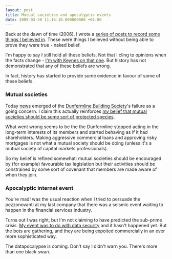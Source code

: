 ```yaml
---
layout: post
title: Mutual societies and apocalyptic events
date: 2009-03-30 11:16:10.000000000 +01:00
---
```

Back at the dawn of time (2006), I wrote a <a href="https://www.dominicsayers.com/category/beliefs/" target="_blank">series of posts to record some things I believed in</a>. These were things I believed without being able to prove they were true - naked belief.

I'm happy to say I still hold all these beliefs. Not that I cling to opinions when the facts change - <a href="https://en.wikiquote.org/wiki/John_Maynard_Keynes#Attributed" target="_blank">I'm with Keynes on that one</a>. But history has not demonstrated that any of these beliefs are wrong.

In fact, history has started to provide some evidence in favour of some of these beliefs.
<h3>Mutual societies</h3>
Today <a href="https://www.bbc.co.uk/blogs/thereporters/robertpeston/2009/03/nationwide_to_rescue_dunfermli.html" target="_blank">news</a> emerged of the <a href="https://www.dunfermline.com/footer/about-us.aspx" target="_blank">Dunfermline Building Society</a>'s failure as a going concern. I claim this actually reinforces <a href="https://www.dominicsayers.com/2006/06/23/beliefs-2-mutual-societies/" target="_blank">my belief that mutual societies should be some sort of protected species</a>.

What went wrong seems to be the the Dunfermline stopped acting in the long-term interests of its members and started behaving as if it had shareholders. Making aggressive commercial loans and approving risky mortgages is not what a mutual society should be doing (unless it's a mutual society of capital markets professionals).

So my belief is refined somewhat: mutual societies should be encouraged by (for example) favourable tax legislation but their activities should be constrained by some sort of covenant that members are made aware of when they join.
<h3>Apocalyptic internet event</h3>
You're mad! was the usual reaction when I tried to persuade the pezzonovanti at my last company that there was a seismic event waiting to happen in the financial services industry.

Turns out I was right, but I'm not claiming to have predicted the sub-prime crisis. <a href="https://www.dominicsayers.com/2006/09/11/beliefs-4-there-is-a-substantial-risk-of-a-catastrophic-internet-event/" target="_blank">My event was to do with data security</a> and it hasn't happened yet. But the bots are gathering, and they are being expoited commercially in an ever more sophisticated way.

The datapocalypse is coming. Don't say I didn't warn you. There's more than one black swan.
